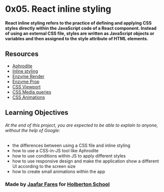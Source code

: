 # 0x05. React inline styling



#### React inline styling refers to the practice of defining and applying CSS styles directly within the JavaScript code of a React component. Instead of using an external CSS file, styles are written as JavaScript objects or variables and then assigned to the style attribute of HTML elements.

## Resources

* [Aphrodite](https://github.com/khan/aphrodite)
* [Inline styling](https://techvblogs.com/blog/inline-styles-with-reactjs)
* [Enzyme Render](https://enzymejs.github.io/enzyme/docs/api/ShallowWrapper/render.html)
* [Enzyme Prop](https://enzymejs.github.io/enzyme/docs/api/ShallowWrapper/prop.html)
* [CSS Viewport](https://www.w3schools.com/css/css_rwd_viewport.asp)
* [CSS Media queries](https://www.w3schools.com/css/css_rwd_mediaqueries.asp)
* [CSS Animations](https://www.w3schools.com/css/css3_animations.asp)



## Learning Objectives

###### At the end of this project, you are expected to be able to explain to anyone, without the help of Google:

* the differences between using a CSS file and inline styling
* how to use a CSS-in-JS tool like Aphrodite
* how to use conditions within JS to apply different styles
* how to use responsive design and make the application show a different UI according to the screen size
* how to create small animations within the app



 ### Made by [Jaafar Fares](https://github.com/jaafarfares) for [Holberton School](https://www.holbertonschool.com/)

